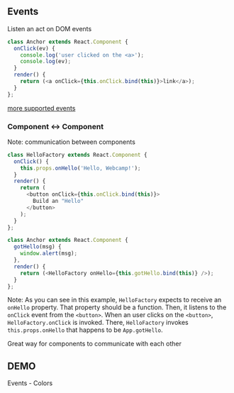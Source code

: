 ## Events


Listen an act on DOM events


```js
class Anchor extends React.Component {
  onClick(ev) {
    console.log('user clicked on the <a>');
    console.log(ev);
  }
  render() {
    return (<a onClick={this.onClick.bind(this)}>link</a>);
  }
};
```


[more supported events](https://facebook.github.io/react/docs/events.html)


### Component <-> Component

Note: communication between components


```js
class HelloFactory extends React.Component {
  onClick() {
    this.props.onHello('Hello, Webcamp!');
  }
  render() {
    return (
      <button onClick={this.onClick.bind(this)}>
        Build an "Hello"
      </button>
    );
  }
};
```
```js
class Anchor extends React.Component {
  gotHello(msg) {
    window.alert(msg);
  },
  render() {
    return (<HelloFactory onHello={this.gotHello.bind(this)} />);
  }
};
```

Note: As you can see in this example, `HelloFactory` expects to receive an `onHello` property. That property should be a function. Then, it listens to the `onClick` event from the `<button>`. When an user clicks on the `<button>`, `HelloFactory.onClick` is invoked. There, `HelloFactory` invokes `this.props.onHello` that happens to be `App.gotHello`.


Great way for components to communicate with each other


## DEMO
Events - Colors

